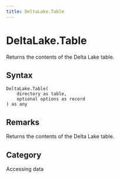 ```yaml
---
title: DeltaLake.Table
---
```


# DeltaLake.Table


Returns the contents of the Delta Lake table.


## Syntax

```powerquery
DeltaLake.Table(
    directory as table,
    optional options as record
) as any
```


## Remarks

Returns the contents of the Delta Lake table.



## Category
Accessing data
